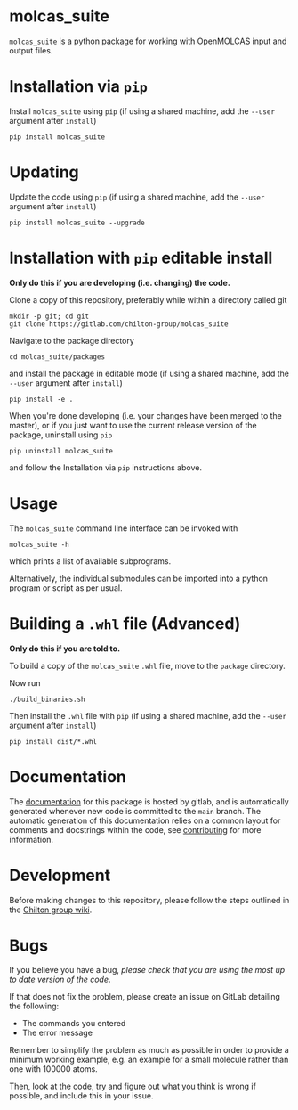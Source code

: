 # molcas_suite

`molcas_suite` is a python package for working with OpenMOLCAS input and output files.

# Installation via `pip`

Install `molcas_suite` using `pip` (if using a shared machine, add the `--user` argument after `install`)

```
pip install molcas_suite
```

# Updating

Update the code using `pip` (if using a shared machine, add the `--user` argument after `install`)

```
pip install molcas_suite --upgrade
```

# Installation with `pip` editable install

**Only do this if you are developing (i.e. changing) the code.**

Clone a copy of this repository, preferably while within a directory called git

```
mkdir -p git; cd git
git clone https://gitlab.com/chilton-group/molcas_suite
```

Navigate to the package directory

```
cd molcas_suite/packages
```

and install the package in editable mode (if using a shared machine, add the `--user` argument after `install`)

```
pip install -e .
```

When you're done developing (i.e. your changes have been merged to the master), 
or if you just want to use the current release version of the package, uninstall using `pip`

```
pip uninstall molcas_suite
```

and follow the Installation via `pip` instructions above.

# Usage

The `molcas_suite` command line interface can be invoked with 

```
molcas_suite -h
```

which prints a list of available subprograms.

Alternatively, the individual submodules can be imported into a python program or script as per usual.

# Building a `.whl` file (Advanced)

**Only do this if you are told to.**

To build a copy of the `molcas_suite` `.whl` file, move to the `package` directory.

Now run

```
./build_binaries.sh
```

Then install the `.whl` file with `pip` (if using a shared machine, add the `--user` argument after `install`)

```
pip install dist/*.whl
```

# Documentation

The [documentation](https://chilton-group.gitlab.io/molcas_suite/) for this package is hosted by gitlab, and is automatically generated whenever new code is committed to the `main` branch. The automatic generation of this documentation relies on a common layout for comments and docstrings within the code, see [contributing](https://gitlab.com/chilton-group/group-wiki/-/wikis/Contributing:-General) for more information.

# Development

Before making changes to this repository, please follow the steps outlined in the [Chilton group wiki](https://gitlab.com/chilton-group/group-wiki/-/wikis/Contributing:-General).

# Bugs

If you believe you have a bug, *please check that you are using the most up to date version of the code*. 

If that does not fix the problem, please create an issue on GitLab detailing the following:
 - The commands you entered
 - The error message

Remember to simplify the problem as much as possible in order to provide a minimum working example, e.g. an example for a small molecule rather than one with 100000 atoms.

Then, look at the code, try and figure out what you think is wrong if possible, and include this in your issue.
